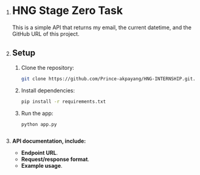 1.    # HNG Stage Zero Task

       This is a simple API that returns my email, the current datetime, and the GitHub URL of this project.

2.    ## Setup
       1. Clone the repository:
          ```bash
          git clone https://github.com/Prince-akpayang/HNG-INTERNSHIP.git.
          ```
       2. Install dependencies:
          ```bash
          pip install -r requirements.txt
          ```
       3. Run the app:
          ```bash
          python app.py
          ```
       ```

3. **API documentation, include:**
   - **Endpoint URL**.
   - **Request/response format**.
   - **Example usage**.
   
